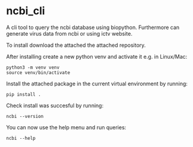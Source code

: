 # ncbi_cli
A cli tool to query the ncbi database using biopython. Furthermore can generate virus data from ncbi or using ictv website. 

To install download the attached the attached repository. 

After installing create a new python venv and activate it e.g. in Linux/Mac: 

```
python3 -m venv venv
source venv/bin/activate
```

Install the attached package in the current virtual environment by running: 

```
pip install .
```

Check install was succesful by running: 

```
ncbi --version
```

You can now use the help menu and run queries:

```
ncbi --help
```
